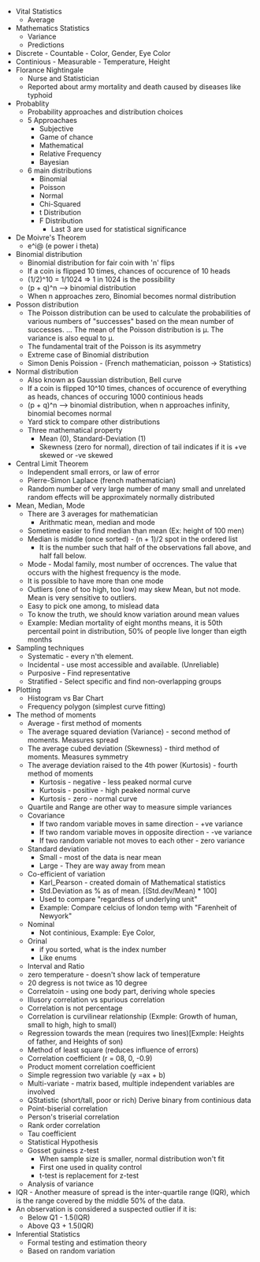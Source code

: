 * Vital Statistics
  * Average
* Mathematics Statistics
  * Variance
  * Predictions
* Discrete - Countable - Color, Gender, Eye Color
* Continious - Measurable - Temperature, Height 
* Florance Nightingale
  * Nurse and Statistician
  * Reported about army mortality and death caused by diseases like typhoid
* Probablity
  * Probability approaches and distribution choices
  * 5 Approachaes
    * Subjective
    * Game of chance
    * Mathematical
    * Relative Frequency
    * Bayesian
  * 6 main distributions
    * Binomial
    * Poisson
    * Normal
    * Chi-Squared
    * t Distribution
    * F Distribution
      * Last 3 are used for statistical significance     
* De Moivre's Theorem
  * e^i@ (e power i theta)
* Binomial distribution
  * Binomial distribution for fair coin with 'n' flips
  * If a coin is flipped 10 times, chances of occurence of 10 heads
  * (1/2)^10 = 1/1024 => 1 in 1024 is the possibility  
  * (p + q)^n --> binomial distribution
  * When n approaches zero, Binomial becomes normal distribution
 * Posson distribution
   * The Poisson distribution can be used to calculate the probabilities of various numbers of "successes" based on the mean number of successes. ... The mean of the Poisson distribution is μ. The variance is also equal to μ.
   * The fundamental trait of the Poisson is its asymmetry
   * Extreme case of Binomial distribution
   * Simon Denis Poission - (French mathematician, poisson -> Statistics)  
* Normal distribution
  * Also known as Gaussian distribution, Bell curve
  * If a coin is flipped 10^10 times, chances of occurence of everything as heads, chances of occuring 1000 continious heads
  * (p + q)^n --> binomial distribution, when n approaches infinity, binomial becomes normal
  * Yard stick to compare other distributions
  * Three mathematical property
    * Mean (0), Standard-Deviation (1)    
    * Skewness (zero for normal), direction of tail indicates if it is +ve skewed or -ve skewed    
* Central Limit Theorem
  * Independent small errors, or law of error
  * Pierre-Simon Laplace (french mathematician)
  * Random number of very large number of many small and unrelated random effects will be approximately normally distributed
* Mean, Median, Mode
  * There are 3 averages for mathematician
    * Arithmatic mean, median and mode
  * Sometime easier to find median than mean (Ex: height of 100 men)
  * Median is middle (once sorted) - (n + 1)/2 spot in the ordered list
    * It is the number such that half of the observations fall above, and half fall below.
  * Mode - Modal family, most number of occrences. The value that occurs with the highest frequency is the mode.
  * It is possible to have more than one mode
  * Outliers (one of too high, too low) may skew Mean, but not mode. Mean is very sensitive to outliers.
  * Easy to pick one among, to mislead data
  * To know the truth, we should know variation around mean values
  * Example: Median mortality of eight months means, it is 50th percentail point in distribution, 50% of people live longer than eigth months
* Sampling techniques
  * Systematic - every n'th element. 
  * Incidental - use most accessible and available. (Unreliable)
  * Purposive - Find representative
  * Stratified - Select specific and find non-overlapping groups 
* Plotting
  * Histogram vs Bar Chart
  * Frequency polygon (simplest curve fitting)
* The method of moments
  * Average - first method of moments
  * The average squared deviation (Variance) - second method of moments. Measures spread
  * The average cubed deviation (Skewness) - third method of moments. Measures symmetry
  * The average deviation raised to the 4th power (Kurtosis) - fourth method of moments
  	* Kurtosis - negative - less peaked normal curve
  	* Kurtosis - positive - high peaked normal curve
  	* Kurtosis - zero - normal curve  	
  * Quartile and Range are other way to measure simple variances
  * Covariance
    * If two random variable moves in same direction - +ve variance   
    * If two random variable moves in opposite direction - -ve variance
    * If two random variable not moves to each other - zero variance
  * Standard deviation
    * Small - most of the data is near mean
    * Large - They are way away from mean    
  * Co-efficient of variation
    * Karl_Pearson - created domain of Mathematical statistics
    * Std.Deviation as % as of mean. [(Std.dev/Mean) * 100]
    * Used to compare "regardless of underlying unit"
    * Example: Compare celcius of london temp with "Farenheit of Newyork"
  * Nominal
    * Not continious, Example: Eye Color,
  * Orinal
    * if you sorted, what is the index number
    * Like enums
  * Interval and Ratio
  * zero temperature - doesn't show lack of temperature
  * 20 degress is not twice as 10 degree
  * Correlatoin - using one body part, deriving whole species
  * Illusory correlation vs spurious correlation
  * Correlation is not percentage
  * Correlation is curvilinear relationship (Exmple: Growth of human, small to high, high to small)
  * Regression towards the mean (requires two lines)[Exmple: Heights of father, and Heights of son)
  * Method of least square (reduces influence of errors)
  * Correlation coefficient (r = 08, 0, -0.9)
  * Product moment correlation coefficient 
  * Simple regression two variable (y =ax + b)
  * Multi-variate - matrix based, multiple independent variables are involved
  * QStatistic (short/tall, poor or rich) Derive binary from continious data
  * Point-biserial correlation
  * Person's triserial correlation
  * Rank order correlation
  * Tau coefficient
  * Statistical Hypothesis
  * Gosset guiness z-test
    * When sample size is smaller, normal distribution won't fit
    * First one used in quality control
    * t-test is replacement for z-test
  * Analysis of variance
* IQR - Another measure of spread is the inter-quartile range (IQR), which is the range covered by the middle 50% of the data.  
* An observation is considered a suspected outlier if it is:
  * Below Q1 - 1.5(IQR)
  * Above Q3 + 1.5(IQR)
* Inferential Statistics
  * Formal testing and estimation theory
  * Based on random variation
  